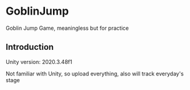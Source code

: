 # GoblinJump

Goblin Jump Game, meaningless but for practice 

## Introduction

Unity version: 2020.3.48f1

Not familiar with Unity, so upload everything, also will track everyday's stage
